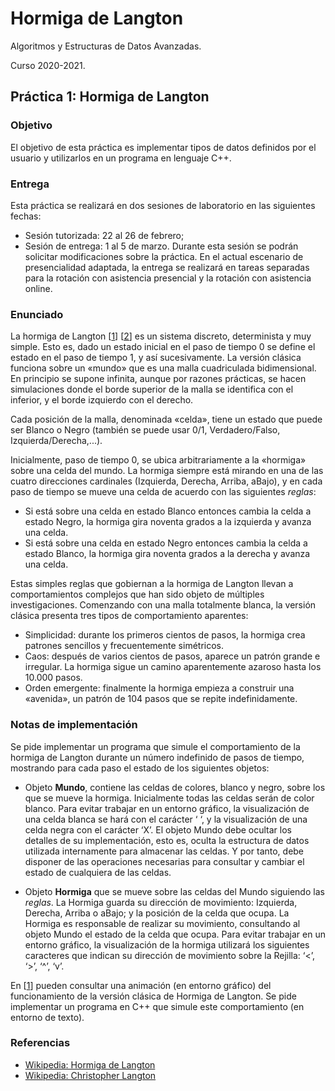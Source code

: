 # Hormiga de Langton
Algoritmos y Estructuras de Datos Avanzadas.

Curso 2020-2021.

## Práctica 1: Hormiga de Langton
### Objetivo 
El objetivo de esta práctica es implementar tipos de datos definidos por el usuario y utilizarlos en un programa en lenguaje C++.


### Entrega
Esta práctica se realizará en dos sesiones de laboratorio en las siguientes fechas:
- Sesión tutorizada: 22 al 26 de febrero;
- Sesión de entrega: 1 al 5 de marzo. Durante esta sesión se podrán solicitar modificaciones sobre la práctica. En el actual escenario de presencialidad adaptada, la entrega se realizará en tareas separadas para la rotación con asistencia presencial y la rotación con asistencia online.


### Enunciado
La hormiga de Langton [[1](https://es.wikipedia.org/wiki/Hormiga_de_Langton)] [[2](https://es.wikipedia.org/wiki/Christopher_Langton)] es un sistema discreto, determinista y muy simple. Esto es, dado un estado inicial en el paso de tiempo 0 se define el estado en el paso de tiempo 1, y así sucesivamente. La versión clásica funciona sobre un «mundo» que es una malla cuadriculada bidimensional. En principio se supone infinita, aunque por razones prácticas, se hacen simulaciones donde el borde superior de la malla se identifica con el inferior, y el borde izquierdo con el derecho.

Cada posición de la malla, denominada «celda», tiene un estado que puede ser Blanco o Negro (también se puede usar 0/1, Verdadero/Falso, Izquierda/Derecha,...).

Inicialmente, paso de tiempo 0, se ubica arbitrariamente a la «hormiga» sobre una celda del
mundo. La hormiga siempre está mirando en una de las cuatro direcciones cardinales (Izquierda,
Derecha, Arriba, aBajo), y en cada paso de tiempo se mueve una celda de acuerdo con las
siguientes *reglas*:
* Si está sobre una celda en estado Blanco entonces cambia la celda a estado Negro, la hormiga gira noventa grados a la izquierda y avanza una celda.
* Si está sobre una celda en estado Negro entonces cambia la celda a estado Blanco, la hormiga gira noventa grados a la derecha y avanza una celda.

Estas simples reglas que gobiernan a la hormiga de Langton llevan a comportamientos complejos que han sido objeto de múltiples investigaciones. Comenzando con una malla totalmente blanca, la versión clásica presenta tres tipos de comportamiento aparentes:

* Simplicidad: durante los primeros cientos de pasos, la hormiga crea patrones sencillos y frecuentemente simétricos.
* Caos: después de varios cientos de pasos, aparece un patrón grande e irregular. La hormiga sigue un camino aparentemente azaroso hasta los 10.000 pasos.
* Orden emergente: finalmente la hormiga empieza a construir una «avenida», un patrón de 104 pasos que se repite indefinidamente.


### Notas de implementación
Se pide implementar un programa que simule el comportamiento de la hormiga de Langton
durante un número indefinido de pasos de tiempo, mostrando para cada paso el estado de los
siguientes objetos:

* Objeto **Mundo**, contiene las celdas de colores, blanco y negro, sobre los que se mueve la hormiga. Inicialmente todas las celdas serán de color blanco. Para evitar trabajar en un entorno gráfico, la visualización de una celda blanca se hará con el carácter ‘ ‘, y la visualización de una celda negra con el carácter ‘X’. El objeto Mundo debe ocultar los detalles de su implementación, esto es, oculta la estructura de datos utilizada internamente para almacenar las celdas. Y por tanto, debe disponer de las operaciones necesarias para consultar y cambiar el estado de cualquiera de las celdas.

* Objeto **Hormiga** que se mueve sobre las celdas del Mundo siguiendo las *reglas*. La Hormiga guarda su dirección de movimiento: Izquierda, Derecha, Arriba o aBajo; y la posición de la celda que ocupa. La Hormiga es responsable de realizar su movimiento, consultando al objeto Mundo el estado de la celda que ocupa. Para evitar trabajar en un entorno gráfico, la visualización de la hormiga utilizará los siguientes caracteres que indican su dirección de movimiento sobre la Rejilla: ‘<’, ‘>’, ‘^’, ‘v’. 

En [[1](https://es.wikipedia.org/wiki/Hormiga_de_Langton)] pueden consultar una animación (en entorno gráfico) del funcionamiento de la versión
clásica de Hormiga de Langton. Se pide implementar un programa en C++ que simule este
comportamiento (en entorno de texto).


### Referencias
* [Wikipedia: Hormiga de Langton](https://es.wikipedia.org/wiki/Hormiga_de_Langton)
* [Wikipedia: Christopher Langton](https://es.wikipedia.org/wiki/Christopher_Langton)
